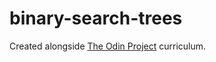 ﻿# binary-search-trees


Created alongside [The Odin Project](https://www.theodinproject.com/lessons/javascript-binary-search-trees) curriculum.
